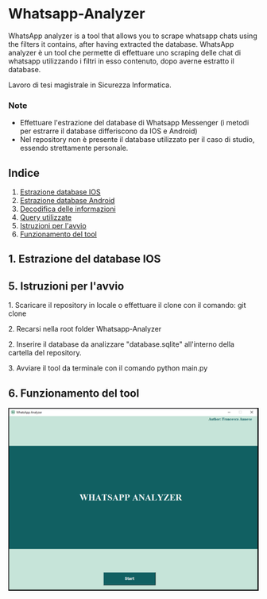 # Whatsapp-Analyzer
WhatsApp analyzer is a tool that allows you to scrape whatsapp chats using the filters it contains, after having extracted the database.
WhatsApp analyzer è un tool che permette di effettuare uno scraping delle chat di whatsapp utilizzando i filtri in esso contenuto, dopo averne estratto il database. 

Lavoro di tesi magistrale in Sicurezza Informatica. <br>

### Note <br>
- Effettuare l'estrazione del database di Whatsapp Messenger (i metodi per estrarre il database differiscono da IOS e Android) <br>
- Nel repository non è presente il database utilizzato per il caso di studio, essendo strettamente personale. <br>

## Indice
1. [Estrazione database IOS](#estrazione-database-IOS)
2. [Estrazione database Android](#estrazione-database-Android)
3. [Decodifica delle informazioni](#decodifica-delle-informazioni)
4. [Query utilizzate](#query-utilizzate)
5. [Istruzioni per l'avvio](#istruzioni-per-l'avvio)
6. [Funzionamento del tool](#funzionamento-del-tool)

## 1. Estrazione del database IOS

## 5. Istruzioni per l'avvio 
<p> 1.  Scaricare il repository in locale o effettuare il clone con il comando: git clone
<p> 2.  Recarsi nella root folder Whatsapp-Analyzer </p>
<p> 2.  Inserire il database da analizzare "database.sqlite" all'interno della cartella del repository.
<p> 3.  Avviare il tool da terminale con il comando python main.py


## 6. Funzionamento del tool


<p> <img src="images/1.png" align="center"> <br>




